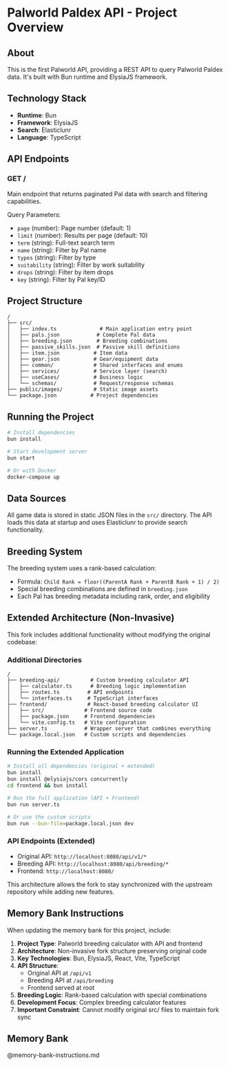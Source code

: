 # Palworld Paldex API - Project Overview

## About
This is the first Palworld API, providing a REST API to query Palworld Paldex data. It's built with Bun runtime and ElysiaJS framework.

## Technology Stack
- **Runtime**: Bun
- **Framework**: ElysiaJS
- **Search**: Elasticlunr
- **Language**: TypeScript

## API Endpoints

### GET /
Main endpoint that returns paginated Pal data with search and filtering capabilities.

Query Parameters:
- `page` (number): Page number (default: 1)
- `limit` (number): Results per page (default: 10) 
- `term` (string): Full-text search term
- `name` (string): Filter by Pal name
- `types` (string): Filter by type
- `suitability` (string): Filter by work suitability
- `drops` (string): Filter by item drops
- `key` (string): Filter by Pal key/ID

## Project Structure
```
/
├── src/
│   ├── index.ts              # Main application entry point
│   ├── pals.json            # Complete Pal data
│   ├── breeding.json        # Breeding combinations
│   ├── passive_skills.json  # Passive skill definitions
│   ├── item.json           # Item data
│   ├── gear.json           # Gear/equipment data
│   ├── common/             # Shared interfaces and enums
│   ├── services/           # Service layer (search)
│   ├── useCases/           # Business logic
│   └── schemas/            # Request/response schemas
├── public/images/          # Static image assets
└── package.json           # Project dependencies

```

## Running the Project
```bash
# Install dependencies
bun install

# Start development server
bun start

# Or with Docker
docker-compose up
```

## Data Sources
All game data is stored in static JSON files in the `src/` directory. The API loads this data at startup and uses Elasticlunr to provide search functionality.

## Breeding System
The breeding system uses a rank-based calculation:
- Formula: `Child Rank = floor((ParentA Rank + ParentB Rank + 1) / 2)`
- Special breeding combinations are defined in `breeding.json`
- Each Pal has breeding metadata including rank, order, and eligibility

## Extended Architecture (Non-Invasive)
This fork includes additional functionality without modifying the original codebase:

### Additional Directories
```
/
├── breeding-api/          # Custom breeding calculator API
│   ├── calculator.ts      # Breeding logic implementation
│   ├── routes.ts         # API endpoints
│   └── interfaces.ts     # TypeScript interfaces
├── frontend/             # React-based breeding calculator UI
│   ├── src/             # Frontend source code
│   ├── package.json     # Frontend dependencies
│   └── vite.config.ts   # Vite configuration
├── server.ts            # Wrapper server that combines everything
└── package.local.json   # Custom scripts and dependencies
```

### Running the Extended Application
```bash
# Install all dependencies (original + extended)
bun install
bun install @elysiajs/cors concurrently
cd frontend && bun install

# Run the full application (API + Frontend)
bun run server.ts

# Or use the custom scripts
bun run --bun-file=package.local.json dev
```

### API Endpoints (Extended)
- Original API: `http://localhost:8080/api/v1/*`
- Breeding API: `http://localhost:8080/api/breeding/*`
- Frontend: `http://localhost:8080/`

This architecture allows the fork to stay synchronized with the upstream repository while adding new features.

## Memory Bank Instructions

When updating the memory bank for this project, include:

1. **Project Type**: Palworld breeding calculator with API and frontend
2. **Architecture**: Non-invasive fork structure preserving original code
3. **Key Technologies**: Bun, ElysiaJS, React, Vite, TypeScript
4. **API Structure**: 
   - Original API at `/api/v1`
   - Breeding API at `/api/breeding`
   - Frontend served at root
5. **Breeding Logic**: Rank-based calculation with special combinations
6. **Development Focus**: Complex breeding calculator features
7. **Important Constraint**: Cannot modify original src/ files to maintain fork sync

## Memory Bank

@memory-bank-instructions.md